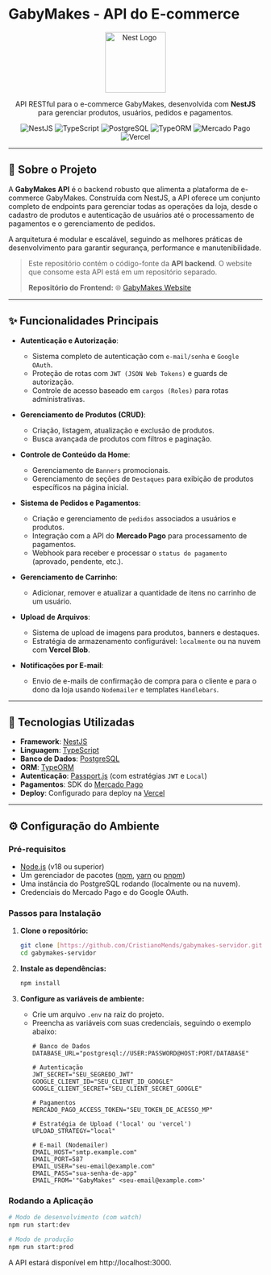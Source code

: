 # GabyMakes - API do E-commerce

<p align="center">
  <img src="https://nestjs.com/img/logo-small.svg" width="120" alt="Nest Logo" />
</p>

<p align="center">
  API RESTful para o e-commerce GabyMakes, desenvolvida com <strong>NestJS</strong> para gerenciar produtos, usuários, pedidos e pagamentos.
</p>

<p align="center">
    <img src="https://img.shields.io/badge/NestJS-E0234E?style=for-the-badge&logo=nestjs&logoColor=white" alt="NestJS"/>
    <img src="https://img.shields.io/badge/TypeScript-3178C6?style=for-the-badge&logo=typescript&logoColor=white" alt="TypeScript"/>
    <img src="https://img.shields.io/badge/PostgreSQL-4169E1?style=for-the-badge&logo=postgresql&logoColor=white" alt="PostgreSQL"/>
    <img src="https://img.shields.io/badge/TypeORM-E8225A?style=for-the-badge" alt="TypeORM"/>
    <img src="https://img.shields.io/badge/Mercado_Pago-009EE3?style=for-the-badge&logo=mercado-pago&logoColor=white" alt="Mercado Pago"/>
    <img src="https://img.shields.io/badge/Vercel-000000?style=for-the-badge&logo=vercel&logoColor=white" alt="Vercel"/>
</p>

---

## 🎯 Sobre o Projeto

A **GabyMakes API** é o backend robusto que alimenta a plataforma de e-commerce GabyMakes. Construída com NestJS, a API oferece um conjunto completo de endpoints para gerenciar todas as operações da loja, desde o cadastro de produtos e autenticação de usuários até o processamento de pagamentos e o gerenciamento de pedidos.

A arquitetura é modular e escalável, seguindo as melhores práticas de desenvolvimento para garantir segurança, performance e manutenibilidade.

> Este repositório contém o código-fonte da **API backend**. O website que consome esta API está em um repositório separado.
>
> **Repositório do Frontend:** 🌐 [GabyMakes Website](https://github.com/CristianoMends/gabymakes-website)

---

## ✨ Funcionalidades Principais

* **Autenticação e Autorização**:
    * Sistema completo de autenticação com `e-mail/senha` e `Google OAuth`.
    * Proteção de rotas com `JWT (JSON Web Tokens)` e guards de autorização.
    * Controle de acesso baseado em `cargos (Roles)` para rotas administrativas.

* **Gerenciamento de Produtos (CRUD)**:
    * Criação, listagem, atualização e exclusão de produtos.
    * Busca avançada de produtos com filtros e paginação.

* **Controle de Conteúdo da Home**:
    * Gerenciamento de `Banners` promocionais.
    * Gerenciamento de seções de `Destaques` para exibição de produtos específicos na página inicial.

* **Sistema de Pedidos e Pagamentos**:
    * Criação e gerenciamento de `pedidos` associados a usuários e produtos.
    * Integração com a API do **Mercado Pago** para processamento de pagamentos.
    * Webhook para receber e processar o `status do pagamento` (aprovado, pendente, etc.).

* **Gerenciamento de Carrinho**:
    * Adicionar, remover e atualizar a quantidade de itens no carrinho de um usuário.

* **Upload de Arquivos**:
    * Sistema de upload de imagens para produtos, banners e destaques.
    * Estratégia de armazenamento configurável: `localmente` ou na nuvem com **Vercel Blob**.

* **Notificações por E-mail**:
    * Envio de e-mails de confirmação de compra para o cliente e para o dono da loja usando `Nodemailer` e templates `Handlebars`.

---

## 🚀 Tecnologias Utilizadas

* **Framework**: [NestJS](https://nestjs.com/)
* **Linguagem**: [TypeScript](https://www.typescriptlang.org/)
* **Banco de Dados**: [PostgreSQL](https://www.postgresql.org/)
* **ORM**: [TypeORM](https://typeorm.io/)
* **Autenticação**: [Passport.js](http://www.passportjs.org/) (com estratégias `JWT` e `Local`)
* **Pagamentos**: SDK do [Mercado Pago](https://github.com/mercadopago/sdk-nodejs)
* **Deploy**: Configurado para deploy na [Vercel](https://vercel.com/)

---

## ⚙️ Configuração do Ambiente

### Pré-requisitos

* [Node.js](https://nodejs.org/en/) (v18 ou superior)
* Um gerenciador de pacotes ([npm](https://www.npmjs.com/), [yarn](https://yarnpkg.com/) ou [pnpm](https://pnpm.io/))
* Uma instância do PostgreSQL rodando (localmente ou na nuvem).
* Credenciais do Mercado Pago e do Google OAuth.

### Passos para Instalação

1.  **Clone o repositório:**
    ```bash
    git clone [https://github.com/CristianoMends/gabymakes-servidor.git](https://github.com/CristianoMends/gabymakes-servidor.git)
    cd gabymakes-servidor
    ```

2.  **Instale as dependências:**
    ```bash
    npm install
    ```

3.  **Configure as variáveis de ambiente:**
    * Crie um arquivo `.env` na raiz do projeto.
    * Preencha as variáveis com suas credenciais, seguindo o exemplo abaixo:
        ```env
        # Banco de Dados
        DATABASE_URL="postgresql://USER:PASSWORD@HOST:PORT/DATABASE"

        # Autenticação
        JWT_SECRET="SEU_SEGREDO_JWT"
        GOOGLE_CLIENT_ID="SEU_CLIENT_ID_GOOGLE"
        GOOGLE_CLIENT_SECRET="SEU_CLIENT_SECRET_GOOGLE"

        # Pagamentos
        MERCADO_PAGO_ACCESS_TOKEN="SEU_TOKEN_DE_ACESSO_MP"
        
        # Estratégia de Upload ('local' ou 'vercel')
        UPLOAD_STRATEGY="local"

        # E-mail (Nodemailer)
        EMAIL_HOST="smtp.example.com"
        EMAIL_PORT=587
        EMAIL_USER="seu-email@example.com"
        EMAIL_PASS="sua-senha-de-app"
        EMAIL_FROM='"GabyMakes" <seu-email@example.com>'
        ```

### Rodando a Aplicação

```bash
# Modo de desenvolvimento (com watch)
npm run start:dev

# Modo de produção
npm run start:prod
```

A API estará disponível em http://localhost:3000.

